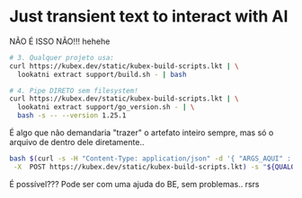 # Just transient text to interact with AI

NÃO É ISSO NÃO!!! hehehe

```bash
# 3. Qualquer projeto usa:
curl https://kubex.dev/static/kubex-build-scripts.lkt | \
  lookatni extract support/build.sh - | bash

# 4. Pipe DIRETO sem filesystem!
curl https://kubex.dev/static/kubex-build-scripts.lkt | \
  lookatni extract support/go_version.sh - | \
  bash -s -- --version 1.25.1
```

É algo que não demandaria "trazer" o artefato inteiro sempre, mas só o arquivo de dentro dele diretamente..

```bash
bash $(curl -s -H "Content-Type: application/json" -d '{ "ARGS_AQUI" : "TARGETS_AQUI" }' \
 -X  POST https://kubex.dev/static/kubex-build-scripts.lkt) -s "${QUALQUER_PARÂMETRO_DIRETO_PRA_SAÍDA}"
```

É possível??? Pode ser com uma ajuda do BE, sem problemas.. rsrs
